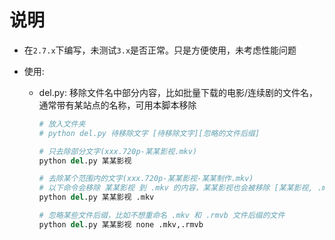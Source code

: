 # 说明

- 在`2.7.x`下编写，未测试`3.x`是否正常。只是方便使用，未考虑性能问题

- 使用:

  - del.py: 移除文件名中部分内容，比如批量下载的电影/连续剧的文件名，通常带有某站点的名称，可用本脚本移除

    ```python
    # 放入文件夹
    # python del.py 待移除文字 [待移除文字][忽略的文件后缀]

    # 只去除部分文字(xxx.720p-某某影视.mkv)
    python del.py 某某影视

    # 去除某个范围内的文字(xxx.720p-某某影视-某某制作.mkv)
    # 以下命令会移除 某某影视 到 .mkv 的内容，某某影视也会被移除 [某某影视, .mkv)，左开右闭区间
    python del.py 某某影视 .mkv

    # 忽略某些文件后缀，比如不想重命名 .mkv 和 .rmvb 文件后缀的文件
    python del.py 某某影视 none .mkv,.rmvb
    ```
